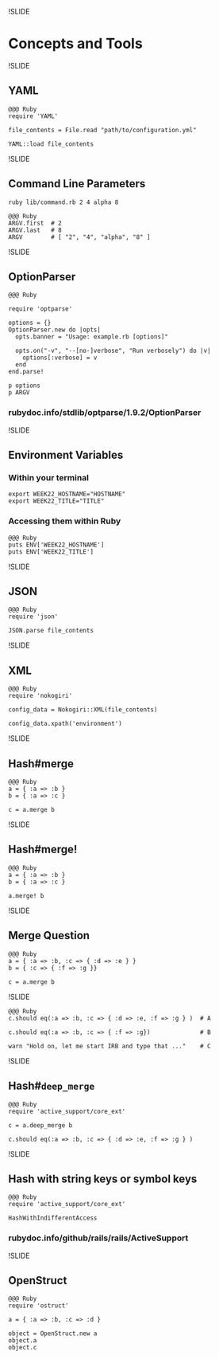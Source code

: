!SLIDE

# Concepts and Tools

!SLIDE

## YAML

    @@@ Ruby
    require 'YAML'
    
    file_contents = File.read "path/to/configuration.yml"

    YAML::load file_contents

!SLIDE

## Command Line Parameters

`ruby lib/command.rb 2 4 alpha 8`
    
    @@@ Ruby
    ARGV.first  # 2
    ARGV.last   # 8
    ARGV        # [ "2", "4", "alpha", "8" ]

!SLIDE

## OptionParser

    @@@ Ruby
    
    require 'optparse'

    options = {}
    OptionParser.new do |opts|
      opts.banner = "Usage: example.rb [options]"

      opts.on("-v", "--[no-]verbose", "Run verbosely") do |v|
        options[:verbose] = v
      end
    end.parse!

    p options
    p ARGV

### rubydoc.info/stdlib/optparse/1.9.2/OptionParser

!SLIDE

## Environment Variables


### Within your terminal

    export WEEK22_HOSTNAME="HOSTNAME"
    export WEEK22_TITLE="TITLE"

### Accessing them within Ruby
    
    @@@ Ruby
    puts ENV['WEEK22_HOSTNAME'] 
    puts ENV['WEEK22_TITLE']


!SLIDE

## JSON

    @@@ Ruby
    require 'json'
   
    JSON.parse file_contents


!SLIDE

## XML

    @@@ Ruby
    require 'nokogiri'

    config_data = Nokogiri::XML(file_contents)
    
    config_data.xpath('environment')

!SLIDE

## Hash#merge

    @@@ Ruby
    a = { :a => :b }
    b = { :a => :c }
    
    c = a.merge b

!SLIDE

## Hash#merge!

    @@@ Ruby
    a = { :a => :b }
    b = { :a => :c }
    
    a.merge! b

!SLIDE

## Merge Question

    @@@ Ruby
    a = { :a => :b, :c => { :d => :e } }
    b = { :c => { :f => :g }}
    
    c = a.merge b

!SLIDE

    @@@ Ruby
    c.should eq(:a => :b, :c => { :d => :e, :f => :g } )  # A
    
    c.should eq(:a => :b, :c => { :f => :g})              # B
    
    warn "Hold on, let me start IRB and type that ..."    # C


!SLIDE

## Hash#`deep_merge`

    @@@ Ruby
    require 'active_support/core_ext'
    
    c = a.deep_merge b
    
    c.should eq(:a => :b, :c => { :d => :e, :f => :g } )

!SLIDE

## Hash with string keys or symbol keys

    @@@ Ruby
    require 'active_support/core_ext'

    HashWithIndifferentAccess
    
### rubydoc.info/github/rails/rails/ActiveSupport

!SLIDE

## OpenStruct

    @@@ Ruby
    require 'ostruct'
    
    a = { :a => :b, :c => :d }
    
    object = OpenStruct.new a
    object.a
    object.c
